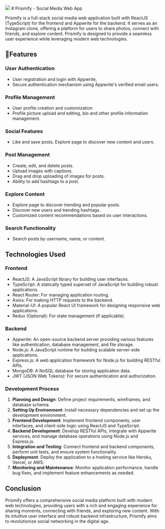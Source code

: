 <img src="/assets/Images/logondtextblack.png"/>
# Prismify - Social Media Web App

Prismify is a full-stack social media web application built with ReactJS (TypeScript) for the frontend and Appwrite for the backend. It serves as an Instagram clone, offering a platform for users to share photos, connect with friends, and explore content. Prismify is designed to provide a seamless user experience while leveraging modern web technologies.

## 🧩Features

### User Authentication
- User registration and login with Appwrite,
- Secure authentication mechanism using Appwrite's verified email users.

### Profile Management
- User profile creation and customization
- Profile picture upload and editing, bio and other profile information management.
  
 ### Social Features
- Like and save posts. Explore page to discover new content and users.

### Post Management
- Create, edit, and delete posts.
- Upload images with captions.
- Drag and drop uploading of images for posts.
- Ability to add hashtags to a post.
  
### Explore Content
- Explore page to discover trending and popular posts.
- Discover new users and trending hashtags.
- Customized content recommendations based on user interactions.

### Search Functionality
- Search posts by username, name, or content.

## Technologies Used

### Frontend
- ReactJS: A JavaScript library for building user interfaces.
- TypeScript: A statically typed superset of JavaScript for building robust applications.
- React Router: For managing application routing.
- Axios: For making HTTP requests to the backend.
- Material-UI: A popular React UI framework for designing responsive web applications.
- Redux (Optional): For state management (if applicable).

### Backend
- Appwrite: An open-source backend server providing various features like authentication, database management, and file storage.
- Node.js: A JavaScript runtime for building scalable server-side applications.
- Express.js: A web application framework for Node.js for building RESTful APIs.
- MongoDB: A NoSQL database for storing application data.
- JWT (JSON Web Tokens): For secure authentication and authorization.

### Development Process
1. **Planning and Design**: Define project requirements, wireframes, and database schema.
2. **Setting Up Environment**: Install necessary dependencies and set up the development environment.
3. **Frontend Development**: Implement frontend components, user interfaces, and client-side logic using ReactJS and TypeScript.
4. **Backend Development**: Develop RESTful APIs, integrate with Appwrite services, and manage database operations using Node.js and Express.js.
5. **Integration and Testing**: Connect frontend and backend components, perform unit tests, and ensure system functionality.
6. **Deployment**: Deploy the application to a hosting service like Heroku, Vercel, or AWS.
7. **Monitoring and Maintenance**: Monitor application performance, handle bug fixes, and implement feature enhancements as needed.

## Conclusion

Prismify offers a comprehensive social media platform built with modern web technologies, providing users with a rich and engaging experience for sharing moments, connecting with friends, and exploring new content. With its intuitive user interface and robust backend infrastructure, Prismify aims to revolutionize social networking in the digital age.

